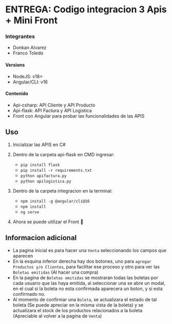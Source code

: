 # ENTREGA: Codigo integracion 3 Apis + Mini Front

### Integrantes
- Donkan Alvarez
- Franco Toledo

#### Versions
- NodeJS: v18>
- Angular/CLI: v16

#### Contenido
- Api-csharp: API Cliente y API Producto
- Api-flask: API Factura y API Logistica
- Front con Angular para probar las funcionalidades de las APIS

## Uso

1. Inicializar las APIS en C#

2. Dentro de la carpeta api-flask en CMD ingresar:
   - `pip install flask`
   - `pip install -r requirements.txt`
   - `python apifactura.py`
   - `python apilogistica.py`

4. Dentro de la carpeta integracion en la terminal:
   - `npm install -g @angular/cli@16`
   - `npm install`
   - `ng serve`
  
5. Ahora se puede utilizar el Front 🤠

## Informacion adicional
- La pagina inicial es para hacer una `Venta` seleccionando los campos que aparecen
- En la esquina inferior derecha hay dos botones, uno para `agregar Productos y/o Clientes`, para facilitar ese proceso y otro para ver las `Boletas emitidas` (Al hacer una compra)
- En la pagina de `Boletas emitidas` se mostraran todas las boletas por cada usuario que las haya emitida, al seleccionar una se abre un modal, en el cual si la boleta no esta confirmada aparecera un boton, y si esta confirmado no.
- Al momento de confirmar una `Boleta`, se actualizara el estado de tal boleta (Se puede apreciar en la misma vista de la boleta) y se actualizara el stock de los productos relacionados a la boleta (Apreciable al volver a la pagina de `Venta`)
